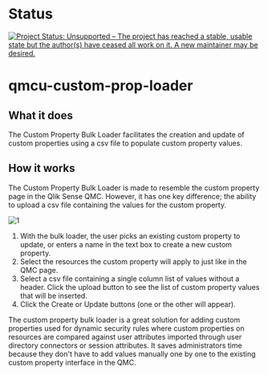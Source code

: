 # Status
[![Project Status: Unsupported – The project has reached a stable, usable state but the author(s) have ceased all work on it. A new maintainer may be desired.](https://www.repostatus.org/badges/latest/unsupported.svg)](https://www.repostatus.org/#unsupported)

# qmcu-custom-prop-loader

## What it does
The Custom Property Bulk Loader facilitates the creation and update of custom properties using a csv file to populate custom property values.

## How it works
The Custom Property Bulk Loader is made to resemble the custom property page in the Qlik Sense QMC.  However, it has one key difference; the ability to upload a csv file containing the values for the custom property.

![1](https://s3.amazonaws.com/eapowertools/qmcutilities/CustomPropLoader.png)

1. With the bulk loader, the user picks an existing custom property to update, or enters a name in the text box to create a new custom property.
2. Select the resources the custom property will apply to just like in the QMC page.
3. Select a csv file containing a single column list of values without a header. Click the upload button to see the list of custom property values that will be inserted.
4. Click the Create or Update buttons (one or the other will appear).

The custom property bulk loader is a great solution for adding custom properties used for dynamic security rules where custom properties on resources are compared against user attributes imported through user directory connectors or session attributes.  It saves administrators time because they don't have to add values manually one by one to the existing custom property interface in the QMC.
